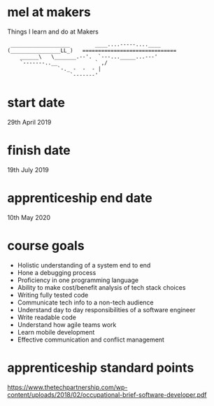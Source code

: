 # mel at makers
Things I learn and do at Makers

```
 ___________________        ____....-----....____
(________________LL_)   ==============================
    ______\   \_______.--'.  `---..._____...---'
    `-------..__            ` ,/
                `-._ -  -  - |
                    `-------'
```

# start date
29th April 2019

# finish date
19th July 2019

# apprenticeship end date
10th May 2020

# course goals
* Holistic understanding of a system end to end
* Hone a debugging process
* Proficiency in one programming language
* Ability to make cost/benefit analysis of tech stack choices
* Writing fully tested code
* Communicate tech info to a non-tech audience
* Understand day to day responsibilities of a software engineer
* Write readable code
* Understand how agile teams work
* Learn mobile development
* Effective communication and conflict management 

# apprenticeship standard points
https://www.thetechpartnership.com/wp-content/uploads/2018/02/occupational-brief-software-developer.pdf


